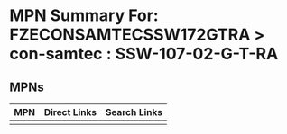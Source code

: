 



# MPN Summary For: FZECONSAMTECSSW172GTRA > con-samtec : SSW-107-02-G-T-RA

## MPNs
  

|MPN|Direct Links|Search Links|
| :--- | :--- | :--- |
||||
